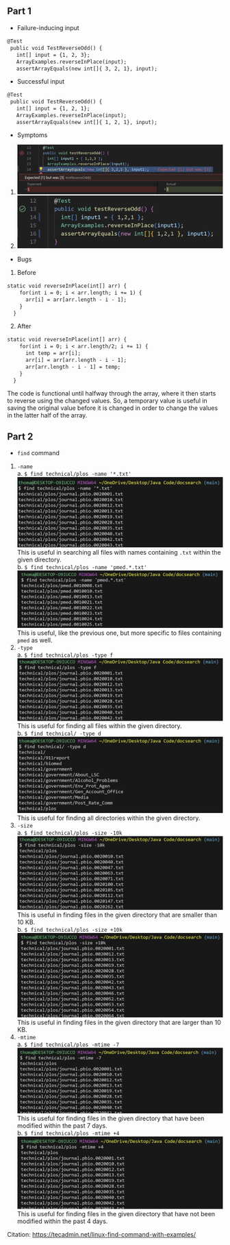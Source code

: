 ## Part 1
* Failure-inducing input
```
@Test
 public void TestReverseOdd() {
   int[] input = {1, 2, 3}; 
   ArrayExamples.reverseInPlace(input);
   assertArrayEquals(new int[]{ 3, 2, 1}, input);
```
* Successful input
```
@Test
 public void TestReverseOdd() {
   int[] input = {1, 2, 1}; 
   ArrayExamples.reverseInPlace(input);
   assertArrayEquals(new int[]{ 1, 2, 1}, input);
```
* Symptoms
1. ![Image](labreport3-failure-input-fixed.png) <br>
2. ![Image](labreport3-successful-input.png) <br>
* Bugs
1. Before
```
static void reverseInPlace(int[] arr) {
    for(int i = 0; i < arr.length; i += 1) {
      arr[i] = arr[arr.length - i - 1];
    }
  }
```  
2. After
```
static void reverseInPlace(int[] arr) {
    for(int i = 0; i < arr.length/2; i += 1) {
      int temp = arr[i];
      arr[i] = arr[arr.length - i - 1];
      arr[arr.length - i - 1] = temp;
    }
  }
```
The code is functional until halfway through the array, where it then starts to reverse using the changed values. So, a temporary value is useful in saving the original value before it is changed in order to change the values in the latter half of the array.
## Part 2
* `find` command
1. `-name` <br>
a. `$ find technical/plos -name '*.txt'` <br>
![Image](find-command-name-option2.png) <br>
This is useful in searching all files with names containing `.txt` within the given directory. <br>
b. `$ find technical/plos -name 'pmed.*.txt'` <br>
![Image](find-command-name-option1.png) <br>
This is useful, like the previous one, but more specific to files containing `pmed` as well. <br>
2. `-type` <br>
a. `$ find technical/plos -type f` <br>
![Image](find-command-type-option1.png) <br>
This is useful for finding all files within the given directory. <br>
b. `$ find technical/ -type d` <br>
![Image](find-command-type-option2.png) <br>
This is useful for finding all directories within the given directory. <br>
3. `-size` <br>
a. `$ find technical/plos -size -10k` <br>
![Image](find-command-size-option1.png) <br>
This is useful in finding files in the given directory that are smaller than 10 KB. <br>
b. `$ find technical/plos -size +10k` <br>
![Image](find-command-size-option2.png) <br>
This is useful in finding files in the given directory that are larger than 10 KB. <br>
4. `-mtime` <br>
a. `$ find technical/plos -mtime -7` <br>
![Image](find-command-mtime-option1.png) <br>
This is useful for finding files in the given directory that have been modified within the past 7 days. <br>
b. `$ find technical/plos -mtime +4` <br>
![Image](find-command-mtime-option2.png) <br>
This is useful for finding files in the given directory that have not been modified within the past 4 days. <br>


Citation: https://tecadmin.net/linux-find-command-with-examples/

